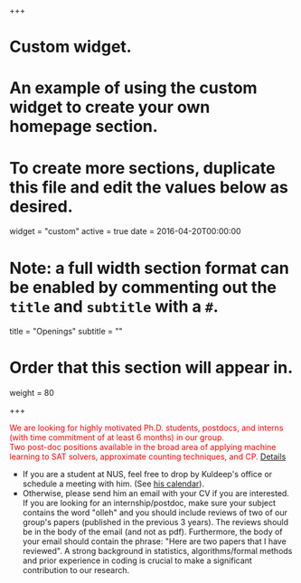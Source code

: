 +++
# Custom widget.
# An example of using the custom widget to create your own homepage section.
# To create more sections, duplicate this file and edit the values below as desired.
widget = "custom"
active = true
date = 2016-04-20T00:00:00

# Note: a full width section format can be enabled by commenting out the `title` and `subtitle` with a `#`.
title = "Openings"
subtitle = ""

# Order that this section will appear in.
weight = 80

+++
<p> <font color="red">We are looking for highly motivated Ph.D. students, postdocs, and interns (with time commitment of at least 6 months) in our group.<br \> Two post-doc positions available in the broad area of applying machine learning to SAT solvers, approximate counting techniques, and CP.  </font> <a href="files\advertisement.html" >Details</a> 
<ul style="list-style-type:square">
<li> If you are a student at NUS, feel free to drop by 
Kuldeep's office or schedule a meeting with him. (See <a href="https://calendar.google.com/calendar/embed?src=meel%40comp.nus.edu.sg" target="_top">his calendar</a>). </li> 
<li>Otherwise, please send him an email with your CV if you are interested.  If you are looking for an internship/postdoc, make sure your subject contains the word "olleh" and you should include reviews of two of our group's papers (published in the previous 3 years). The reviews should be in the body of the email (and not as pdf). Furthermore, the body of your email should contain the phrase: "Here are two papers that I have reviewed".  A strong background in statistics, algorithms/formal methods and prior experience in coding is crucial to make a significant contribution to our research. 
</ul>

